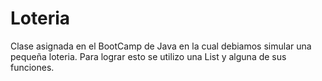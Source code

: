 # Loteria
Clase asignada en el BootCamp de Java en la cual debiamos simular una pequeña loteria. Para lograr esto se utilizo una List y alguna de sus funciones.
